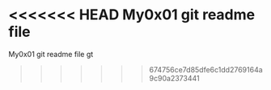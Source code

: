 <<<<<<< HEAD
My0x01 git readme file
=======
My0x01 git readme file gt

>>>>>>> 674756ce7d85dfe6c1dd2769164a9c90a2373441
